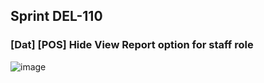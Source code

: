 ## Sprint DEL-110


### [Dat] [POS] Hide View Report option for staff role
![image](https://github.com/Maffiaco/documentation/assets/51017791/e4d384d5-7fe1-434f-a600-d0716e293da8)
